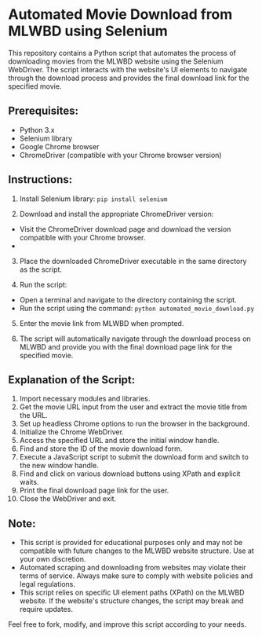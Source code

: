 # Automated Movie Download from MLWBD using Selenium

This repository contains a Python script that automates the process of downloading movies from the MLWBD website using the Selenium WebDriver. The script interacts with the website's UI elements to navigate through the download process and provides the final download link for the specified movie.

## Prerequisites:

- Python 3.x
- Selenium library
- Google Chrome browser
- ChromeDriver (compatible with your Chrome browser version)

## Instructions:

1. Install Selenium library:
   `pip install selenium`

2. Download and install the appropriate ChromeDriver version:
- Visit the ChromeDriver download page and download the version compatible with your Chrome browser.
- 
3. Place the downloaded ChromeDriver executable in the same directory as the script.

4. Run the script:

- Open a terminal and navigate to the directory containing the script.
- Run the script using the command:
  `python automated_movie_download.py`

5. Enter the movie link from MLWBD when prompted.

6. The script will automatically navigate through the download process on MLWBD and provide you with the final download page link for the specified movie.

## Explanation of the Script:

1. Import necessary modules and libraries.
2. Get the movie URL input from the user and extract the movie title from the URL.
3. Set up headless Chrome options to run the browser in the background.
4. Initialize the Chrome WebDriver.
5. Access the specified URL and store the initial window handle.
6. Find and store the ID of the movie download form.
7. Execute a JavaScript script to submit the download form and switch to the new window handle.
8. Find and click on various download buttons using XPath and explicit waits.
9. Print the final download page link for the user.
10. Close the WebDriver and exit.

## Note:

- This script is provided for educational purposes only and may not be compatible with future changes to the MLWBD website structure. Use at your own discretion.
- Automated scraping and downloading from websites may violate their terms of service. Always make sure to comply with website policies and legal regulations.
- This script relies on specific UI element paths (XPath) on the MLWBD website. If the website's structure changes, the script may break and require updates.

Feel free to fork, modify, and improve this script according to your needs.
